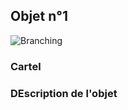 ## Objet n°1

![Branching](https://www.welt.de/img/kultur/literarischewelt/mobile177163832/6842508447-ci102l-w1024/Portrait-of-Johann-Joachim-Winckelmann-2.jpg)

### Cartel

### DEscription de l'objet
